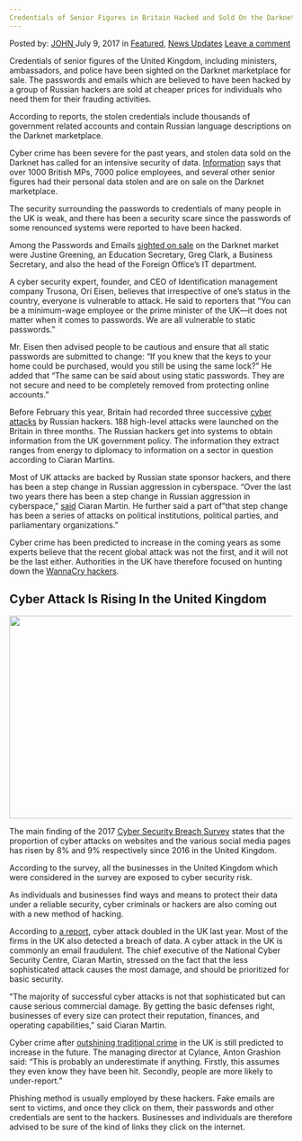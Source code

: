 ```yaml
---
Credentials of Senior Figures in Britain Hacked and Sold On the Darknet by Russian Hackers
---
```

<article class="post-listing post-21179 post type-post status-publish format-standard has-post-thumbnail hentry category-deepdot-news category-news-updates tag-britain tag-credentials tag-darknet tag-figures tag-hacked tag-hackers tag-russian tag-senior tag-sold">
    <div class="post-inner">
    <p class="post-meta">
    <span>Posted by: <a href="https://www.deepdotweb.com/author/john/" title="">JOHN </a></span>
    <span>July 9, 2017</span>
    <span>in <a href="https://www.deepdotweb.com/category/deepdot-news/" rel="category tag">Featured</a>, <a href="https://www.deepdotweb.com/category/news-updates/" rel="category tag">News Updates</a></span>
    <span><a href="https://www.deepdotweb.com/2017/07/09/credentials-senior-figures-britain-hacked-sold-darknet-russian-hackers/#respond">Leave a comment</a></span>
    </p>
    <div class="clear"></div>
    <div class="entry">
    <p>Credentials of senior figures of the United Kingdom, including ministers, ambassadors, and police have been sighted on the Darknet marketplace for sale. The passwords and emails which are believed to have been hacked by a group of Russian hackers are sold at cheaper prices for individuals who need them for their frauding activities.</p>
    <p>According to reports, the stolen credentials include thousands of government related accounts and contain Russian language descriptions on the Darknet marketplace.</p>
    <p>Cyber crime has been severe for the past years, and stolen data sold on the Darknet has called for an intensive security of data. <a href="http://www.ibtimes.com/russian-hacking-passwords-emails-stolen-uk-ministers-sold-dark-web-2556824">Information</a> says that over 1000 British MPs, 7000 police employees, and several other senior figures had their personal data stolen and are on sale on the Darknet marketplace.</p>
    <p>The security surrounding the passwords to credentials of many people in the UK is weak, and there has been a security scare since the passwords of some renounced systems were reported to have been hacked.</p>
    <p>Among the Passwords and Emails <a href="https://www.pressreader.com/new-zealand/the-press/20170624/282003262428831">sighted on sale</a> on the Darknet market were Justine Greening, an Education Secretary, Greg Clark, a Business Secretary, and also the head of the Foreign Office’s IT department.</p>
    <p>A cyber security expert, founder, and CEO of Identification management company Trusona, Ori Eisen, believes that irrespective of one&#8217;s status in the country, everyone is vulnerable to attack. He said to reporters that “You can be a minimum-wage employee or the prime minister of the UK—it does not matter when it comes to passwords. We are all vulnerable to static passwords.”</p>
    <p>Mr. Eisen then advised people to be cautious and ensure that all static passwords are submitted to change: “If you knew that the keys to your home could be purchased, would you still be using the same lock?” He added that “The same can be said about using static passwords. They are not secure and need to be completely removed from protecting online accounts.”</p>
    <p>Before February this year, Britain had recorded three successive <a href="http://www.bbc.com/news/uk-38951172">cyber attacks</a> by Russian hackers. 188 high-level attacks were launched on the Britain in three months. The Russian hackers get into systems to obtain information from the UK government policy. The information they extract ranges from energy to diplomacy to information on a sector in question according to Ciaran Martins.</p>
    <p>Most of UK attacks are backed by Russian state sponsor hackers, and there has been a step change in Russian aggression in cyberspace. “Over the last two years there has been a step change in Russian aggression in cyberspace,” <a href="http://www.express.co.uk/news/uk/766516/Russia-terror-attack-Cyber-warfare-GCHQ-UK-Europe-Phillip-Hammond-Britain-Martin">said</a> Ciaran Martin. He further said a part of”that step change has been a series of attacks on political institutions, political parties, and parliamentary organizations.”</p>
    <p><a id="post-21179-_gjdgxs"></a> Cyber crime has been predicted to increase in the coming years as some experts believe that the recent global attack was not the first, and it will not be the last either. Authorities in the UK have therefore focused on hunting down the <a href="https://www.deepdotweb.com/2017/06/05/uk-absolutely-focused-hunting-wannacry-hackers/">WannaCry hackers</a>.</p>
    <h2>Cyber Attack Is Rising In the United Kingdom</h2>
    <p><img class="wp-image-21180 aligncenter" src="https://www.deepdotweb.com/wp-content/uploads/2017/07/word-image-46.jpeg" width="650" height="361" srcset="https://www.deepdotweb.com/wp-content/uploads/2017/07/word-image-46.jpeg 900w, https://www.deepdotweb.com/wp-content/uploads/2017/07/word-image-46-300x167.jpeg 300w" sizes="(max-width: 650px) 100vw, 650px" /></p>
    <p>The main finding of the 2017 <a href="https://www.gov.uk/government/uploads/system/uploads/attachment_data/file/609186/Cyber_Security_Breaches_Survey_2017_main_report_PUBLIC.pdf">Cyber Security Breach Survey</a> states that the proportion of cyber attacks on websites and the various social media pages has risen by 8% and 9% respectively since 2016 in the United Kingdom.</p>
    <p>According to the survey, all the businesses in the United Kingdom which were considered in the survey are exposed to cyber security risk.</p>
    <p>As individuals and businesses find ways and means to protect their data under a reliable security, cyber criminals or hackers are also coming out with a new method of hacking.</p>
    <p>According to <a href="https://defence.digital/news/2017/04/20/dcms-survey-reveals-cyber-crimes-businesses-doubled-2016/">a report</a>, cyber attack doubled in the UK last year. Most of the firms in the UK also detected a breach of data. A cyber attack in the UK is commonly an email fraudulent. The chief executive of the National Cyber Security Centre, Ciaran Martin, stressed on the fact that the less sophisticated attack causes the most damage, and should be prioritized for basic security.</p>
    <p>&#8220;The majority of successful cyber attacks is not that sophisticated but can cause serious commercial damage. By getting the basic defenses right, businesses of every size can protect their reputation, finances, and operating capabilities,&#8221; said Ciaran Martin.</p>
    <p>Cyber crime after <a href="https://www.deepdotweb.com/2016/07/18/cybercrime-outshines-traditional-crime-uk/">outshining traditional crime</a> in the UK is still predicted to increase in the future. The managing director at Cylance, Anton Grashion said: &#8220;This is probably an underestimate if anything. Firstly, this assumes they even know they have been hit. Secondly, people are more likely to under-report.&#8221;</p>
    <p>Phishing method is usually employed by these hackers. Fake emails are sent to victims, and once they click on them, their passwords and other credentials are sent to the hackers. Businesses and individuals are therefore advised to be sure of the kind of links they click on the internet.</p>
    </div>
    <span style="display:none"><a href="https://www.deepdotweb.com/tag/britain/" rel="tag">britain</a> <a href="https://www.deepdotweb.com/tag/credentials/" rel="tag">credentials</a> <a href="https://www.deepdotweb.com/tag/darknet/" rel="tag">darknet</a> <a href="https://www.deepdotweb.com/tag/figures/" rel="tag">figures</a> <a href="https://www.deepdotweb.com/tag/hacked/" rel="tag">hacked</a> <a href="https://www.deepdotweb.com/tag/hackers/" rel="tag">hackers</a> <a href="https://www.deepdotweb.com/tag/russian/" rel="tag">russian</a> <a href="https://www.deepdotweb.com/tag/senior/" rel="tag">senior</a> <a href="https://www.deepdotweb.com/tag/sold/" rel="tag">sold</a></span> <span style="display:none" class="updated">2017-07-09</span>
    <div style="display:none" class="vcard author" itemprop="author" itemscope itemtype="http://schema.org/Person"><strong class="fn" itemprop="name"><a href="https://www.deepdotweb.com/author/john/" title="Posts by JOHN" rel="author">JOHN</a></strong></div>
    </div>
</article>

